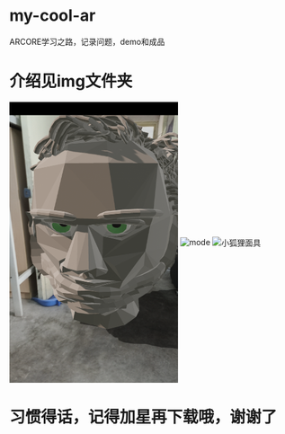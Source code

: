 # my-cool-ar
ARCORE学习之路，记录问题，demo和成品
# 介绍见img文件夹
<img src="https://github.com/LIJIANcoder97/my-cool-ar/blob/master/img/人头雕塑.png" width="300" height="500" alt="人头雕塑" align=center>
<img src="https://github.com/LIJIANcoder97/my-cool-arcore/blob/master/img/modear%20(1).gif" width="300" height="500" alt="mode" align=center>
<img src="https://github.com/LIJIANcoder97/my-cool-ar/blob/master/img/facear.gif" width="300" height="500" alt="小狐狸面具" align=center>

# 习惯得话，记得加星再下载哦，谢谢了
